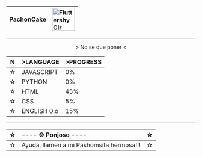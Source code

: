 <div align="right">

|PachonCake| <img src="https://github.com/PachonCake/PachonCake/raw/main/shygir.png" alt="Fluttershy Gir" width="60" height="60"> |
|:--|:--|

</div>
<!--- Ayuda, llamen a dios!!! --->

---

<p align="center">
&gt; No se que poner &lt;
</p> 
<div align="center">
  
|N| &gt;LANGUAGE | &gt;PROGRESS |
|-|:---|:---|
|☆| JAVASCRIPT |0%|
|☆| PYTHON |0%|
|☆| HTML |45%|
|☆| CSS |5%|
|☆| ENGLISH 0.o |15%|

</div> 

---

<div align="right">
  
  |☆| ---- &copy; Ponjoso ----|☆|
  |-|:---|:---|
  |☆| Ayuda, llamen a mi Pashomsita hermosa!!! |☆|
  
</div>
